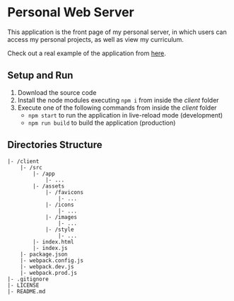 # Personal Web Server
This application is the front page of my personal server, in which users can access my personal projects, as well as view my curriculum.

Check out a real example of the application from [here](http://chema22r.duckdns.org).

## Setup and Run
1. Download the source code
2. Install the node modules executing `npm i` from inside the *client* folder
3. Execute one of the following commands from inside the *client* folder
    - `npm start` to run the application in live-reload mode (development)
    - `npm run build` to build the application (production)

## Directories Structure
```
|- /client
    |- /src
        |- /app
            |- ...
        |- /assets
            |- /favicons
                |- ...
            |- /icons
                |- ...
            |- /images
                |- ...
            |- /style
                |- ...
        |- index.html
        |- index.js
    |- package.json
    |- webpack.config.js
    |- webpack.dev.js
    |- webpack.prod.js
|- .gitignore
|- LICENSE
|- README.md
```
